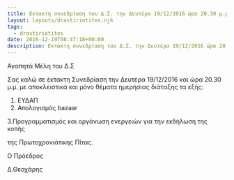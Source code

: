 ```yaml
---
title: Eκτακτη συνεδρίαση του Δ.Σ. την Δευτέρα 19/12/2016 ώρα 20.30 μ.μ
layout: layouts/drastiriotites.njk
tags:
  - drastiriotites
date: 2016-12-19T08:47:18+00:00
description: Eκτακτη συνεδρίαση του Δ.Σ. την Δευτέρα 19/12/2016 ώρα 20.30 μ.μ
---
```

Αγαπητά Μέλη του Δ.Σ

Σας καλώ σε έκτακτη Συνεδρίαση την Δευτέρα 19/12/2016 και ώρα 20.30 μ.μ. με αποκλειστικά και μόνο θέματα ημερήσιας διάταξης τα εξής:

1. ΕΥΔΑΠ
2. Απολογισμός bazaar

3.Προγραμματισμός και οργάνωση ενεργειών για την εκδήλωση της κοπής 

 της Πρωτοχρονιάτικης Πίτας.

Ο Πρόεδρος

Δ.Θεοχάρης
